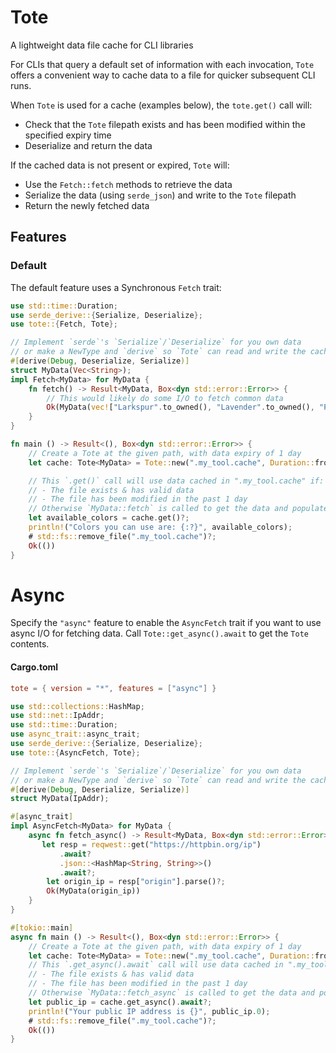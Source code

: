 # Tote

A lightweight data file cache for CLI libraries

For CLIs that query a default set of information with each invocation,
`Tote` offers a convenient way to cache data to a file for quicker
subsequent CLI runs.

When `Tote` is used for a cache (examples below), the `tote.get()` call will:
- Check that the `Tote` filepath exists and has been modified within the specified expiry time
- Deserialize and return the data

If the cached data is not present or expired, `Tote` will:
- Use the `Fetch::fetch` methods to retrieve the data
- Serialize the data (using `serde_json`) and write to the `Tote` filepath
- Return the newly fetched data

## Features
### Default
The default feature uses a Synchronous `Fetch` trait:

```rust
use std::time::Duration;
use serde_derive::{Serialize, Deserialize};
use tote::{Fetch, Tote};

// Implement `serde`'s `Serialize`/`Deserialize` for you own data
// or make a NewType and `derive` so `Tote` can read and write the cached data
#[derive(Debug, Deserialize, Serialize)]
struct MyData(Vec<String>);
impl Fetch<MyData> for MyData {
    fn fetch() -> Result<MyData, Box<dyn std::error::Error>> {
        // This would likely do some I/O to fetch common data
        Ok(MyData(vec!["Larkspur".to_owned(), "Lavender".to_owned(), "Periwinkle".to_owned()]))
    }
}

fn main () -> Result<(), Box<dyn std::error::Error>> {
    // Create a Tote at the given path, with data expiry of 1 day
    let cache: Tote<MyData> = Tote::new(".my_tool.cache", Duration::from_secs(86400));

    // This `.get()` call will use data cached in ".my_tool.cache" if:
    // - The file exists & has valid data
    // - The file has been modified in the past 1 day
    // Otherwise `MyData::fetch` is called to get the data and populate the cache file
    let available_colors = cache.get()?;
    println!("Colors you can use are: {:?}", available_colors);
    # std::fs::remove_file(".my_tool.cache")?;
    Ok(())
}
```

# Async
Specify the `"async"` feature to enable the `AsyncFetch` trait if you want to use async I/O for fetching data. Call `Tote::get_async().await` to get the `Tote` contents.

#### Cargo.toml
```toml
tote = { version = "*", features = ["async"] }
```

```rust
use std::collections::HashMap;
use std::net::IpAddr;
use std::time::Duration;
use async_trait::async_trait;
use serde_derive::{Serialize, Deserialize};
use tote::{AsyncFetch, Tote};

// Implement `serde`'s `Serialize`/`Deserialize` for you own data
// or make a NewType and `derive` so `Tote` can read and write the cached data
#[derive(Debug, Deserialize, Serialize)]
struct MyData(IpAddr);

#[async_trait]
impl AsyncFetch<MyData> for MyData {
    async fn fetch_async() -> Result<MyData, Box<dyn std::error::Error>> {
       let resp = reqwest::get("https://httpbin.org/ip")
           .await?
           .json::<HashMap<String, String>>()
           .await?;
        let origin_ip = resp["origin"].parse()?;
        Ok(MyData(origin_ip))
    }
}

#[tokio::main]
async fn main () -> Result<(), Box<dyn std::error::Error>> {
    // Create a Tote at the given path, with data expiry of 1 day
    let cache: Tote<MyData> = Tote::new(".my_tool.cache", Duration::from_secs(86400));
    // This `.get_async().await` call will use data cached in ".my_tool.cache" if:
    // - The file exists & has valid data
    // - The file has been modified in the past 1 day
    // Otherwise `MyData::fetch_async` is called to get the data and populate the cache file
    let public_ip = cache.get_async().await?;
    println!("Your public IP address is {}", public_ip.0);
    # std::fs::remove_file(".my_tool.cache")?;
    Ok(())
}
```